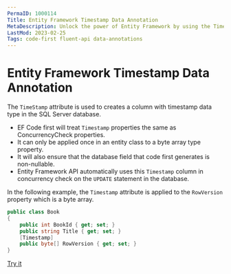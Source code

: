 ```yaml
---
PermaID: 1000114
Title: Entity Framework Timestamp Data Annotation
MetaDescription: Unlock the power of Entity Framework by using the Timestamp Data Annotations. Learn how to set this attribute to specify timestamp columns or row versions.
LastMod: 2023-02-25
Tags: code-first fluent-api data-annotations
---
```


# Entity Framework Timestamp Data Annotation

The `TimeStamp` attribute is used to creates a column with timestamp data type in the SQL Server database.

 -  EF Code first will treat `Timestamp` properties the same as ConcurrencyCheck properties.
 -  It can only be applied once in an entity class to a byte array type property. 
 -  It will also ensure that the database field that code first generates is non-nullable. 
 -  Entity Framework API automatically uses this `Timestamp` column in concurrency check on the `UPDATE` statement in the database.

In the following example, the `Timestamp` attribute is applied to the `RowVersion` property which is a byte array.

```csharp
public class Book
{
    public int BookId { get; set; }
    public string Title { get; set; }
    [Timestamp]
    public byte[] RowVersion { get; set; }
}
```

[Try it](https://dotnetfiddle.net/HedUXa)